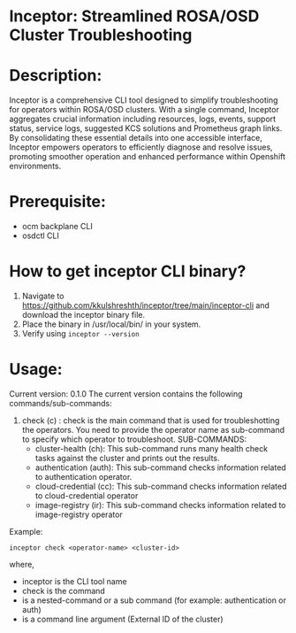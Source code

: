 # Inceptor: Streamlined ROSA/OSD Cluster Troubleshooting

# Description:
Inceptor is a comprehensive CLI tool designed to simplify troubleshooting for operators within ROSA/OSD clusters. With a single command, Inceptor aggregates crucial information including resources, logs, events, support status, service logs, suggested KCS solutions and Prometheus graph links. By consolidating these essential details into one accessible interface, Inceptor empowers operators to efficiently diagnose and resolve issues, promoting smoother operation and enhanced performance within Openshift environments.

# Prerequisite:
- ocm backplane CLI
- osdctl CLI

# How to get inceptor CLI binary?
1. Navigate to https://github.com/kkulshreshth/inceptor/tree/main/inceptor-cli and download the inceptor binary file.
2. Place the binary in /usr/local/bin/ in your system.
3. Verify using ```inceptor --version```

# Usage:
Current version: 0.1.0
The current version contains the following commands/sub-commands:
1. check (c) : check is the main command that is used for troubleshotting the operators. You need to provide the operator name as sub-command to specify which operator to troubleshoot.
   SUB-COMMANDS: 
   - cluster-health (ch): This sub-command runs many health check tasks against the cluster and prints out the results.
   - authentication (auth): This sub-command checks information related to authentication operator.
   - cloud-credential (cc): This sub-command checks information related to cloud-credential operator
   - image-registry (ir): This sub-command checks information related to image-registry operator

Example:
```
inceptor check <operator-name> <cluster-id>
```
where,
- inceptor is the CLI tool name
- check is the command
- <operator-name> is a nested-command or a sub command (for example: authentication or auth)
- <cluster-id> is a command line argument (External ID of the cluster)
